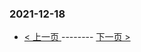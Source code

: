 ### 2021-12-18 
 

- [ < 上一页 ](https://github.com/able8/weibo-hot-record/blob/master/2021-12-17.md) -------- [ 下一页 > ](https://github.com/able8/weibo-hot-record/blob/master/2021-12-19.md)